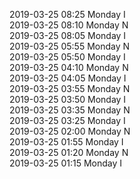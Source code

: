 2019-03-25 08:25 Monday  I  
2019-03-25 08:10 Monday  N  
2019-03-25 08:05 Monday  I  
2019-03-25 05:55 Monday  N  
2019-03-25 05:50 Monday  I  
2019-03-25 04:10 Monday  N  
2019-03-25 04:05 Monday  I  
2019-03-25 03:55 Monday  N  
2019-03-25 03:50 Monday  I  
2019-03-25 03:35 Monday  N  
2019-03-25 03:25 Monday  I  
2019-03-25 02:00 Monday  N  
2019-03-25 01:55 Monday  I  
2019-03-25 01:20 Monday  N  
2019-03-25 01:15 Monday  I  
